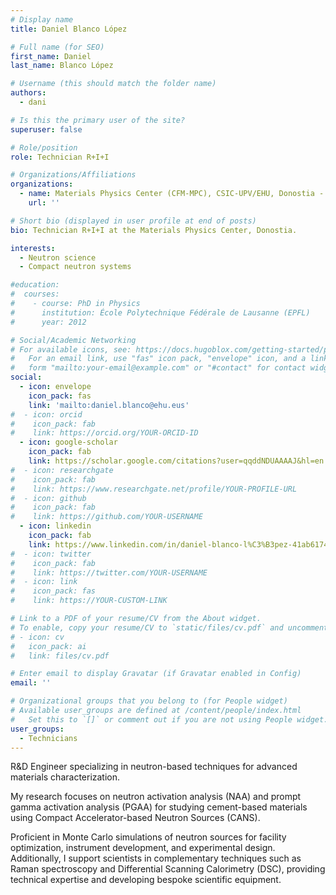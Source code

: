 ```yaml
---
# Display name
title: Daniel Blanco López

# Full name (for SEO)
first_name: Daniel
last_name: Blanco López

# Username (this should match the folder name)
authors:
  - dani

# Is this the primary user of the site?
superuser: false

# Role/position
role: Technician R+I+I

# Organizations/Affiliations
organizations:
  - name: Materials Physics Center (CFM-MPC), CSIC-UPV/EHU, Donostia - San Sebastián
    url: ''

# Short bio (displayed in user profile at end of posts)
bio: Technician R+I+I at the Materials Physics Center, Donostia.

interests:
  - Neutron science
  - Compact neutron systems

#education:
#  courses:
#    - course: PhD in Physics
#      institution: École Polytechnique Fédérale de Lausanne (EPFL)
#      year: 2012

# Social/Academic Networking
# For available icons, see: https://docs.hugoblox.com/getting-started/page-builder/#icons
#   For an email link, use "fas" icon pack, "envelope" icon, and a link in the
#   form "mailto:your-email@example.com" or "#contact" for contact widget.
social:
  - icon: envelope
    icon_pack: fas
    link: 'mailto:daniel.blanco@ehu.eus'
#  - icon: orcid
#    icon_pack: fab
#    link: https://orcid.org/YOUR-ORCID-ID
  - icon: google-scholar
    icon_pack: fab
    link: https://scholar.google.com/citations?user=qqddNDUAAAAJ&hl=en
#  - icon: researchgate
#    icon_pack: fab
#    link: https://www.researchgate.net/profile/YOUR-PROFILE-URL
#  - icon: github
#    icon_pack: fab
#    link: https://github.com/YOUR-USERNAME
  - icon: linkedin
    icon_pack: fab
    link: https://www.linkedin.com/in/daniel-blanco-l%C3%B3pez-41ab6174/?originalSubdomain=es
#  - icon: twitter
#    icon_pack: fab
#    link: https://twitter.com/YOUR-USERNAME
#  - icon: link
#    icon_pack: fas
#    link: https://YOUR-CUSTOM-LINK

# Link to a PDF of your resume/CV from the About widget.
# To enable, copy your resume/CV to `static/files/cv.pdf` and uncomment the lines below.
# - icon: cv
#   icon_pack: ai
#   link: files/cv.pdf

# Enter email to display Gravatar (if Gravatar enabled in Config)
email: ''

# Organizational groups that you belong to (for People widget)
# Available user_groups are defined at /content/people/index.html
#   Set this to `[]` or comment out if you are not using People widget.
user_groups:
  - Technicians
---
```


R&D Engineer specializing in neutron-based techniques for advanced materials characterization.

My research focuses on neutron activation analysis (NAA) and prompt gamma activation analysis (PGAA) for studying cement-based materials using Compact Accelerator-based Neutron Sources (CANS). 

Proficient in Monte Carlo simulations of neutron sources for facility optimization, instrument development, and experimental design.
Additionally, I support scientists in complementary techniques such as Raman spectroscopy and Differential Scanning Calorimetry (DSC), providing technical expertise and developing bespoke scientific equipment.
